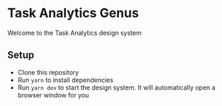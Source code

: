 # Task Analytics Genus

Welcome to the Task Analytics design system

## Setup

- Clone this repository
- Run `yarn` to install dependencies
- Run `yarn dev` to start the design system. It will automatically open a browser window for you
